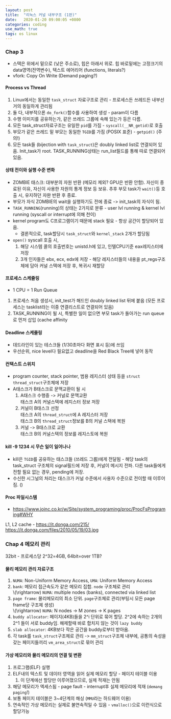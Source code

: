 ```yaml
---
layout: post
title:  "리눅스 커널 내부구조 (1판)"
date:   2020-01-20 09:00:05 +0800
categories: coding
use_math: true
tags: os linux
---
```



### Chap 3
* 스택은 위에서 밑으로 (낮은 주소로), 힙은 아래서 위로. 힙 바로밑에는 고정크기의 data영역(전역변수), 텍스트 에어리어 (functions, literals?)
* vfork: Copy On Write (Demand paging?)
  
#### Process vs Thread
1. Linux에서는 동일한 `task_struct` 자료구조로 관리 - 프로세스든 쓰레드든 내부선 거의 동일하게 관리됨
2. 둘 다, 내부적으론 `do_fork()`함수를 사용하여 생성 - param이 다름
3. 수행 이미지를 공유하는가, 같은 쓰레드 그룹에 속해 있는가 등은 다름.
4. 모든 task_struct자료구조는 유일한 `pid`를 가짐 - `syscall(__NR_getid)`로 호출
5. 부모가 같은 쓰레드 밑 부모는 동일한 `TGID`를 가짐 (POSIX 표준) - `getpid()` (주의!)
6. 모든 task들 (bijection with `task_struct`)은 doubly linked list로 연결되어 있음. Init_task가 root. TASK_RUNNING상태는 run_list필드를 통해 따로 연결되어 있음.

#### 상태 전이와 실행 수준 변화
* ZOMBIE 태스크: 대부분의 자원 반환 (메모리 제외? GPU은 반환 안함). 자신이 종료된 이유, 자신이 사용한 자원의 통계 정보 등 보유. 추후 부모 task가 `wait()`등 호출 시, 유지하던 자완 반환 후 종료.
* 부모가 자식 ZOMBIE의 wait을 실행하기도 전에 종료 -> init_task의 자식이 됨. 
* `TASK_RUNNING`(running)의 상태는 2가지로 분류 - user lvl running & kernel lvl running (syscall or interrupt에 의해 천이)
* kernel program도 C프로그램이기 때문에 stack 필요 - 항상 공간이 할당되어 있음.
  * 결론적으로, task할당시 `task_struct`와 `kernel_stack` 2개가 할당됨
* `open()` syscall 호출 시,
    1. 해당 시스템 콜의 호출번호는 unistd.h에 있고, 인텔CPU기준 eax레지스터에 저장
    2. 3개 인자들은 ebx, ecx, edx에 저장 - 해당 레지스터들의 내용을 pt_regs구조체에 담아 커널 스택에 저장 후, 복귀시 재할당

#### 프로세스 스케쥴링
* 1 CPU = 1 Run Queue

1. 프로세스 처음 생성시, init_test가 해드인 doubly linked list 뒤에 붙음 (모든 프로세스는 tasklist라는 이중 연결리스트로 연결되어 있음)
2. TASK_RUNNING이 될 시, 특별한 일이 없으면 부모 task가 돌아가는 run queue로 먼저 삽입 (cache affinity

#### Deadline 스케쥴링
- 데드라인이 있는 테스크들 (1/30초마다 화면 표시 등)에 쓰임
- 우선순위, nice level다 필요없고 deadline을 Red Black Tree에 넣어 동작


#### 컨택스트 스위치
- program counter, stack pointer, 범용 레지스터 상태 등을 `struct thread_struct`구조체에 저장
- A태스크가 B태스크로 문맥교환이 될 시
    1. A태스크 수행중 -> 커널로 문맥교환  
    태스크 A의 커널스택에 레지스터 정보 저장
    2. 커널이 B태스크 선정  
    태스크 A의 `thread_struct`에 A 레지스터 저장  
    태스크 B의 `thread_struct`정보를 B의 커널 스택에 복원
    3. 커널 -> B태스크로 교환  
    태스크 B의 커널스택의 정보를 레지스토에 복원

#### kill -9 1234 시 무슨 일이 일어나나
* kill은 `TGID`를 공유하는 태스크들 (쓰레드 그룹)에게 전달됨 - 해당 task의 task_struct 구조체의 signal필드에 저장 후, 커널이 메시지 전파. 다른 task들에게 전할 필요 없는 경우, pending에 저장.
* 수신한 시그널의 처리는 태스크가 커널 수준에서 사용자 수준으로 전이할 때 이루어짐. ()

#### Proc 파일시스템
* https://www.joinc.co.kr/w/Site/system_programing/proc/ProcFsPrograming#WHY


L1, L2 cache - https://it.donga.com/215/
https://it.donga.com/files/2010/05/19/03.jpg


### Chap 4 메모리 관리
32bit - 프로세스당 2^32=4GB, 64bit=over 1TB?

#### 물리 메모리 관리 자료구조
1. `NUMA`: Non-Uniform Memory Access, `UMA`: Uniform Memory Access
2. `bank`: 메모리 접근속도가 같은 메모리 집합. `node` 구조체로 관리  
   \\(\rightarrow\) `NUMA`: multiple nodes (banks), connected via linked list
3. `page frame`: 물리메모리의 최소 단위. `page`구조체로 관리(부팅시 모든 page frame당 구조체 생성)  
   \\(\rightarrow\) `NUMA`: N nodes -> M zones -> K pages
4. `buddy allocator`: 페이지(4KB)들을 2^i 단위로 묶어 할당. 2^2에 속하는 2개의 2^1 들이 서로 buddy임. 해제할때 바로 합치지 않는 것이 `lazy buddy`
5. `slab allocator`: 4KB보다 작은 공간을 buddy로부터 받아옴.
6. 각 task를 `task_struct`구조체로 관리 -> `mm_struct`구조체 내부에, 공통의 속성을 갖는 페이지들끼리 `vm_area_struct`로 묶어 관리

#### 가상 메모리와 물리 메모리의 연결 및 변환
1. 프로그램(ELF) 실행 
2. ELF내의 텍스트 및 데이터 영역을 읽어 실제 메모리 할당 - 페이지 테이블 이용
   1. 이 단계에선 할당만 이루어졌으므로, 실제 적재는 안됨
3. 해당 메모리가 엑세스됨 - page fault - interrupt후 실제 메모리에 적재 (`demang paging`!)
4. 보통 페이지 테이블은 3~4단계의 해싱 (`MMU`라는 하드웨어 이용)
5. 연속적인 가상 메모리는 실제로 불연속적일 수 있음 - `vmalloc()`으로 이런식으로 할당가능